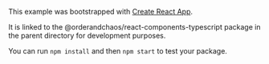 This example was bootstrapped with [Create React App](https://github.com/facebook/create-react-app).

It is linked to the @orderandchaos/react-components-typescript package in the parent directory for development purposes.

You can run `npm install` and then `npm start` to test your package.
